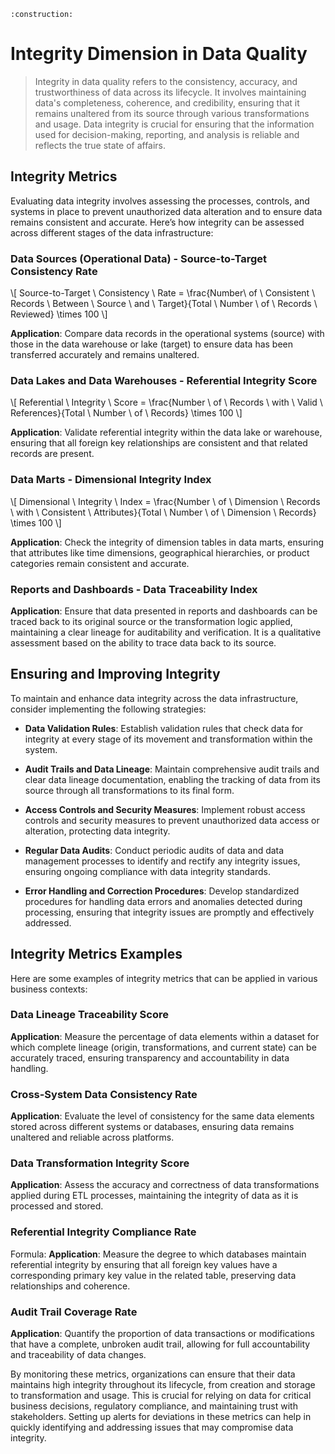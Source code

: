```admonish warning title="Page under construction"
:construction:
```

# Integrity Dimension in Data Quality
>
> Integrity in data quality refers to the consistency, accuracy, and trustworthiness of data across its lifecycle. It involves maintaining data's completeness, coherence, and credibility, ensuring that it remains unaltered from its source through various transformations and usage. Data integrity is crucial for ensuring that the information used for decision-making, reporting, and analysis is reliable and reflects the true state of affairs.

## Integrity Metrics

Evaluating data integrity involves assessing the processes, controls, and systems in place to prevent unauthorized data alteration and to ensure data remains consistent and accurate. Here’s how integrity can be assessed across different stages of the data infrastructure:

### Data Sources (Operational Data) - Source-to-Target Consistency Rate

\\[ Source-to-Target \ Consistency \ Rate = \frac{Number\ of \ Consistent \ Records \ Between \ Source \ and \ Target}{Total \ Number \ of \ Records \ Reviewed} \times 100 \\]

**Application**: Compare data records in the operational systems (source) with those in the data warehouse or lake (target) to ensure data has been transferred accurately and remains unaltered.

### Data Lakes and Data Warehouses - Referential Integrity Score

\\[ Referential \ Integrity \ Score = \frac{Number \ of \ Records \ with \ Valid \ References}{Total \ Number \ of \ Records} \times 100 \\]

**Application**: Validate referential integrity within the data lake or warehouse, ensuring that all foreign key relationships are consistent and that related records are present.

### Data Marts - Dimensional Integrity Index

\\[ Dimensional \ Integrity \ Index = \frac{Number \ of \ Dimension \ Records \ with \ Consistent \ Attributes}{Total \ Number \ of \ Dimension \ Records} \times 100 \\]

**Application**: Check the integrity of dimension tables in data marts, ensuring that attributes like time dimensions, geographical hierarchies, or product categories remain consistent and accurate.

### Reports and Dashboards - Data Traceability Index

**Application**: Ensure that data presented in reports and dashboards can be traced back to its original source or the transformation logic applied, maintaining a clear lineage for auditability and verification. It is a qualitative assessment based on the ability to trace data back to its source.

## Ensuring and Improving Integrity

To maintain and enhance data integrity across the data infrastructure, consider implementing the following strategies:

* **Data Validation Rules**:
  Establish validation rules that check data for integrity at every stage of its movement and transformation within the system.

* **Audit Trails and Data Lineage**:
  Maintain comprehensive audit trails and clear data lineage documentation, enabling the tracking of data from its source through all transformations to its final form.

* **Access Controls and Security Measures**:
  Implement robust access controls and security measures to prevent unauthorized data access or alteration, protecting data integrity.

* **Regular Data Audits**:
  Conduct periodic audits of data and data management processes to identify and rectify any integrity issues, ensuring ongoing compliance with data integrity standards.

* **Error Handling and Correction Procedures**:
  Develop standardized procedures for handling data errors and anomalies detected during processing, ensuring that integrity issues are promptly and effectively addressed.

## Integrity Metrics Examples

Here are some examples of integrity metrics that can be applied in various business contexts:

### Data Lineage Traceability Score

**Application**: Measure the percentage of data elements within a dataset for which complete lineage (origin, transformations, and current state) can be accurately traced, ensuring transparency and accountability in data handling.

### Cross-System Data Consistency Rate

**Application**: Evaluate the level of consistency for the same data elements stored across different systems or databases, ensuring data remains unaltered and reliable across platforms.

### Data Transformation Integrity Score

**Application**: Assess the accuracy and correctness of data transformations applied during ETL processes, maintaining the integrity of data as it is processed and stored.

### Referential Integrity Compliance Rate

Formula:
**Application**: Measure the degree to which databases maintain referential integrity by ensuring that all foreign key values have a corresponding primary key value in the related table, preserving data relationships and coherence.

### Audit Trail Coverage Rate

**Application**: Quantify the proportion of data transactions or modifications that have a complete, unbroken audit trail, allowing for full accountability and traceability of data changes.

By monitoring these metrics, organizations can ensure that their data maintains high integrity throughout its lifecycle, from creation and storage to transformation and usage. This is crucial for relying on data for critical business decisions, regulatory compliance, and maintaining trust with stakeholders. Setting up alerts for deviations in these metrics can help in quickly identifying and addressing issues that may compromise data integrity.
